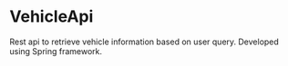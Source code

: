# VehicleApi
Rest api to retrieve vehicle information based on user query. Developed using Spring framework.
